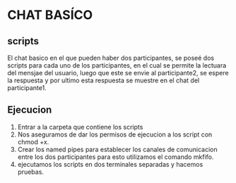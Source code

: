 # CHAT BASÍCO
## scripts

El chat basico en el que pueden haber dos participantes, se poseé dos scripts para cada uno de los participantes, en el cual se permite la lectuara del mensjae del usuario, luego que este se envie al participante2, se espere la respuesta y por ultimo esta respuesta se muestre en el chat del participante1.
## Ejecucion
1. Entrar a la carpeta que contiene los scripts
2. Nos aseguramos de dar los permisos de ejecucion a los script con chmod +x.
3. Crear los named pipes para establecer los canales de comunicacion entre los dos participantes para esto utilizamos el comando mkfifo.
4. ejecutamos los scripts en dos terminales separadas y hacemos pruebas.